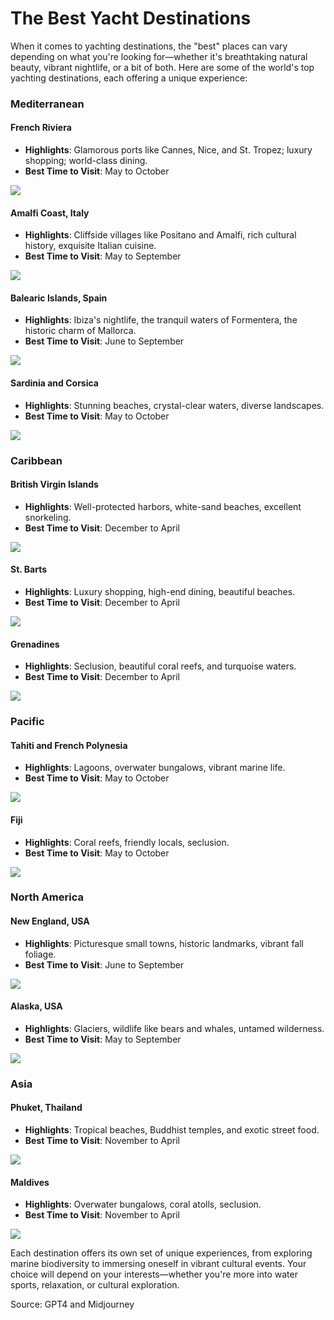 # The Best Yacht Destinations

When it comes to yachting destinations, the "best" places can vary depending on what you're looking for—whether it's breathtaking natural beauty, vibrant nightlife, or a bit of both. Here are some of the world's top yachting destinations, each offering a unique experience:

### Mediterranean

#### French Riviera
- **Highlights**: Glamorous ports like Cannes, Nice, and St. Tropez; luxury shopping; world-class dining.
- **Best Time to Visit**: May to October

![](cute_yacht_in_French_Riviera.png)

#### Amalfi Coast, Italy
- **Highlights**: Cliffside villages like Positano and Amalfi, rich cultural history, exquisite Italian cuisine.
- **Best Time to Visit**: May to September

![](stylish_yacht_at_the_Amalfi_Coast_Italy.png)

#### Balearic Islands, Spain
- **Highlights**: Ibiza's nightlife, the tranquil waters of Formentera, the historic charm of Mallorca.
- **Best Time to Visit**: June to September

![](stylish_yacht_at_the_Balearic_Islands_Spain_d2724a30-0868-4f4e-98aa-7289702ca1d0.png)


#### Sardinia and Corsica
- **Highlights**: Stunning beaches, crystal-clear waters, diverse landscapes.
- **Best Time to Visit**: May to October

![](stylish_yacht_in_Sardinia_or_Corsica_a72001a3-e218-444b-8bac-bfc439a9777d.png)


### Caribbean

#### British Virgin Islands
- **Highlights**: Well-protected harbors, white-sand beaches, excellent snorkeling.
- **Best Time to Visit**: December to April

![](stylish_yacht_at_British_Virgin_Islands_b95ba434-da6b-4e21-8c70-ef192d2bd53c.png)


#### St. Barts
- **Highlights**: Luxury shopping, high-end dining, beautiful beaches.
- **Best Time to Visit**: December to April

![](stylish_yacht_at_St._Barts_8f803ac6-006a-4e88-96e9-c8eacae0627f.png)

#### Grenadines
- **Highlights**: Seclusion, beautiful coral reefs, and turquoise waters.
- **Best Time to Visit**: December to April

![](stylish_yacht_at_Grenadines_0e2f9889-72bb-4381-995c-ff030a66c9ff.png)

### Pacific

#### Tahiti and French Polynesia
- **Highlights**: Lagoons, overwater bungalows, vibrant marine life.
- **Best Time to Visit**: May to October

![](stylish_yacht_at_Tahiti_or_French_Polynesia_3c01478b-640a-42b5-a19e-3abf5fde2b22.png)

#### Fiji
- **Highlights**: Coral reefs, friendly locals, seclusion.
- **Best Time to Visit**: May to October

![](typical_stylish_yacht_in_Fiji_a987e2b3-68eb-4575-b763-61c5fed520b7.png)

### North America

#### New England, USA
- **Highlights**: Picturesque small towns, historic landmarks, vibrant fall foliage.
- **Best Time to Visit**: June to September

![](typical_yacht_in_New_England_USA_5d2e71a1-9e70-4da0-8340-845bf6c3c346.png)

#### Alaska, USA
- **Highlights**: Glaciers, wildlife like bears and whales, untamed wilderness.
- **Best Time to Visit**: May to September

![](typical_stylish_yacht_in_Alaska_USA_f8aba78f-64ce-4f3f-bcdd-58b784b7b5bd.png)


### Asia

#### Phuket, Thailand
- **Highlights**: Tropical beaches, Buddhist temples, and exotic street food.
- **Best Time to Visit**: November to April

![](typical_stylish_yacht_in_Phuket_Thailand_125be089-3eb1-43a6-9802-826ef8b4f5a7.png)

#### Maldives
- **Highlights**: Overwater bungalows, coral atolls, seclusion.
- **Best Time to Visit**: November to April

![](A_typically_stylish_yacht_in_the_Maldives_87c54168-9ed2-43ae-8482-9ebb1feee899.png)

Each destination offers its own set of unique experiences, from exploring marine biodiversity to immersing oneself in vibrant cultural events. Your choice will depend on your interests—whether you're more into water sports, relaxation, or cultural exploration.

Source: GPT4 and Midjourney  
